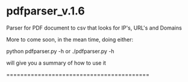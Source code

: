 pdfparser_v.1.6
===============

Parser for PDF document to csv that looks for IP's, URL's and Domains

More to come soon, in the mean time, doing either:

python pdfparser.py -h or ./pdfparser.py -h 

will give you a summary of how to use it

=========================================

